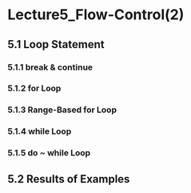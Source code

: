 # Lecture5_Flow-Control(2)
## 5.1 Loop Statement

### 5.1.1 break & continue


### 5.1.2 for Loop


### 5.1.3 Range-Based for Loop


### 5.1.4 while Loop


### 5.1.5 do ~ while Loop


## 5.2 Results of Examples
